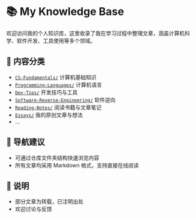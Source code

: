 # 📚 My Knowledge Base

欢迎访问我的个人知识库，这里收录了我在学习过程中整理文章，涵盖计算机科学、软件开发、工具使用等多个领域。

## 📁 内容分类

- [`CS-Fundamentals/`](./CS-Fundamentals/) 计算机基础知识
- [`Programming-Languages/`](./Programming-Languages) 计算机语言
- [`Dev-Tips/`](./Dev-Tips/) 开发技巧与工具
- [`Software-Reverse-Engineering/`](./Software-Reverse-Engineering/) 软件逆向
- [`Reading-Notes/`](./Reading-Notes/) 阅读书籍与文章笔记
- [`Essays/`](./Essays/) 我的原创文章与想法
- ...

## 🧭 导航建议

- 可通过仓库文件夹结构快速浏览内容
- 所有文章均采用 Markdown 格式，支持直接在线阅读

## 📌 说明

- 部分文章为转载，已注明出处
- 欢迎讨论与反馈
